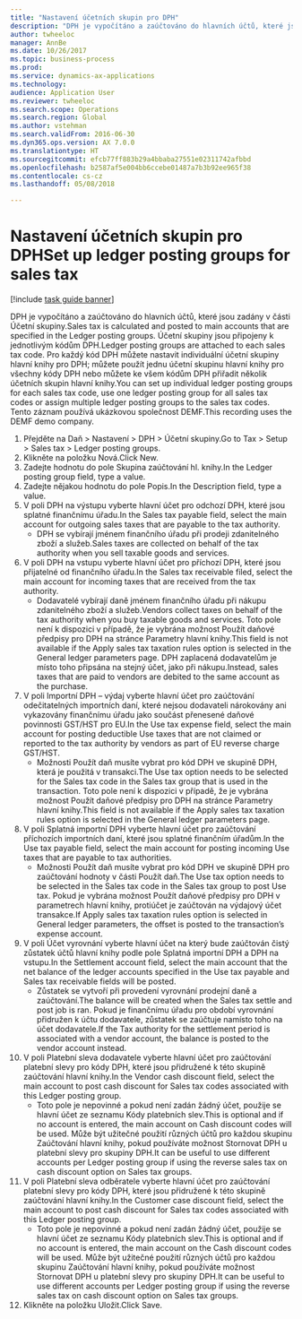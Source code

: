 ```yaml
--- 
title: "Nastavení účetních skupin pro DPH"
description: "DPH je vypočítáno a zaúčtováno do hlavních účtů, které jsou zadány v části Účetní skupiny."
author: twheeloc
manager: AnnBe
ms.date: 10/26/2017
ms.topic: business-process
ms.prod: 
ms.service: dynamics-ax-applications
ms.technology: 
audience: Application User
ms.reviewer: twheeloc
ms.search.scope: Operations
ms.search.region: Global
ms.author: vstehman
ms.search.validFrom: 2016-06-30
ms.dyn365.ops.version: AX 7.0.0
ms.translationtype: HT
ms.sourcegitcommit: efcb77ff883b29a4bbaba27551e02311742afbbd
ms.openlocfilehash: b2587af5e004bb6ccebe01487a7b3b92ee965f38
ms.contentlocale: cs-cz
ms.lasthandoff: 05/08/2018

---
```

# <a name="set-up-ledger-posting-groups-for-sales-tax"></a><span data-ttu-id="e7dc2-103">Nastavení účetních skupin pro DPH</span><span class="sxs-lookup"><span data-stu-id="e7dc2-103">Set up ledger posting groups for sales tax</span></span>

[!include [task guide banner](../../includes/task-guide-banner.md)]

<span data-ttu-id="e7dc2-104">DPH je vypočítáno a zaúčtováno do hlavních účtů, které jsou zadány v části Účetní skupiny.</span><span class="sxs-lookup"><span data-stu-id="e7dc2-104">Sales tax is calculated and posted to main accounts that are specified in the Ledger posting groups.</span></span> <span data-ttu-id="e7dc2-105">Účetní skupiny jsou připojeny k jednotlivým kódům DPH.</span><span class="sxs-lookup"><span data-stu-id="e7dc2-105">Ledger posting groups are attached to each sales tax code.</span></span> <span data-ttu-id="e7dc2-106">Pro každý kód DPH můžete nastavit individuální účetní skupiny hlavní knihy pro DPH; můžete použít jednu účetní skupinu hlavní knihy pro všechny kódy DPH nebo můžete ke všem kódům DPH přiřadit několik účetních skupin hlavní knihy.</span><span class="sxs-lookup"><span data-stu-id="e7dc2-106">You can set up individual ledger posting groups for each sales tax code, use one ledger posting group for all sales tax codes or assign multiple ledger posting groups to the sales tax codes.</span></span> <span data-ttu-id="e7dc2-107">Tento záznam používá ukázkovou společnost DEMF.</span><span class="sxs-lookup"><span data-stu-id="e7dc2-107">This recording uses the DEMF demo company.</span></span> 

1. <span data-ttu-id="e7dc2-108">Přejděte na Daň > Nastavení > DPH > Účetní skupiny.</span><span class="sxs-lookup"><span data-stu-id="e7dc2-108">Go to Tax > Setup > Sales tax > Ledger posting groups.</span></span>
2. <span data-ttu-id="e7dc2-109">Klikněte na položku Nová.</span><span class="sxs-lookup"><span data-stu-id="e7dc2-109">Click New.</span></span>
3. <span data-ttu-id="e7dc2-110">Zadejte hodnotu do pole Skupina zaúčtování hl. knihy.</span><span class="sxs-lookup"><span data-stu-id="e7dc2-110">In the Ledger posting group field, type a value.</span></span>
4. <span data-ttu-id="e7dc2-111">Zadejte nějakou hodnotu do pole Popis.</span><span class="sxs-lookup"><span data-stu-id="e7dc2-111">In the Description field, type a value.</span></span>
5. <span data-ttu-id="e7dc2-112">V poli DPH na výstupu vyberte hlavní účet pro odchozí DPH, které jsou splatné finančnímu úřadu.</span><span class="sxs-lookup"><span data-stu-id="e7dc2-112">In the Sales tax payable field, select the main account for outgoing sales taxes that are payable to the tax authority.</span></span>
    * <span data-ttu-id="e7dc2-113">DPH se vybírají jménem finančního úřadu při prodeji zdanitelného zboží a služeb.</span><span class="sxs-lookup"><span data-stu-id="e7dc2-113">Sales taxes are collected on behalf of the tax authority when you sell taxable goods and services.</span></span>  
6. <span data-ttu-id="e7dc2-114">V poli DPH na vstupu vyberte hlavní účet pro příchozí DPH, které jsou přijatelné od finančního úřadu.</span><span class="sxs-lookup"><span data-stu-id="e7dc2-114">In the Sales tax receivable filed, select the main account for incoming taxes that are received from the tax authority.</span></span>
    * <span data-ttu-id="e7dc2-115">Dodavatelé vybírají daně jménem finančního úřadu při nákupu zdanitelného zboží a služeb.</span><span class="sxs-lookup"><span data-stu-id="e7dc2-115">Vendors collect taxes on behalf of the tax authority when you buy taxable goods and services.</span></span> <span data-ttu-id="e7dc2-116">Toto pole není k dispozici v případě, že je vybrána možnost Použít daňové předpisy pro DPH na stránce Parametry hlavní knihy.</span><span class="sxs-lookup"><span data-stu-id="e7dc2-116">This field is not available if the Apply sales tax taxation rules option is selected in the General ledger parameters page.</span></span> <span data-ttu-id="e7dc2-117">DPH zaplacená dodavatelům je místo toho připsána na stejný účet, jako při nákupu.</span><span class="sxs-lookup"><span data-stu-id="e7dc2-117">Instead, sales taxes that are paid to vendors are debited to the same account as the purchase.</span></span>   
7. <span data-ttu-id="e7dc2-118">V poli Importní DPH – výdaj vyberte hlavní účet pro zaúčtování odečitatelných importních daní, které nejsou dodavateli nárokovány ani vykazovány finančnímu úřadu jako součást přenesené daňové povinnosti GST/HST pro EU.</span><span class="sxs-lookup"><span data-stu-id="e7dc2-118">In the Use tax expense field, select the main account for posting deductible Use taxes that are not claimed or reported to the tax authority by vendors as part of EU reverse charge GST/HST.</span></span>
    * <span data-ttu-id="e7dc2-119">Možnosti Použít daň musíte vybrat pro kód DPH ve skupině DPH, která je použitá v transakci.</span><span class="sxs-lookup"><span data-stu-id="e7dc2-119">The Use tax option needs to be selected for the Sales tax code in the Sales tax group that is used in the transaction.</span></span>  <span data-ttu-id="e7dc2-120">Toto pole není k dispozici v případě, že je vybrána možnost Použít daňové předpisy pro DPH na stránce Parametry hlavní knihy.</span><span class="sxs-lookup"><span data-stu-id="e7dc2-120">This field is not available if the Apply sales tax taxation rules option is selected in the General ledger parameters page.</span></span>   
8. <span data-ttu-id="e7dc2-121">V poli Splatná importní DPH vyberte hlavní účet pro zaúčtování příchozích importních daní, které jsou splatné finančním úřadům.</span><span class="sxs-lookup"><span data-stu-id="e7dc2-121">In the Use tax payable field, select the main account for posting incoming Use taxes that are payable to tax authorities.</span></span>
    * <span data-ttu-id="e7dc2-122">Možnosti Použít daň musíte vybrat pro kód DPH ve skupině DPH pro zaúčtování hodnoty v části Použít daň.</span><span class="sxs-lookup"><span data-stu-id="e7dc2-122">The Use tax option needs to be selected in the Sales tax code in the Sales tax group to post Use tax.</span></span> <span data-ttu-id="e7dc2-123">Pokud je vybrána možnost Použít daňové předpisy pro DPH v parametrech hlavní knihy, protiúčet je zaúčtován na výdajový účet transakce.</span><span class="sxs-lookup"><span data-stu-id="e7dc2-123">If Apply sales tax taxation rules option is selected in General ledger parameters, the offset is posted to the transaction’s expense account.</span></span>   
9. <span data-ttu-id="e7dc2-124">V poli Účet vyrovnání vyberte hlavní účet na který bude zaúčtován čistý zůstatek účtů hlavní knihy podle pole Splatná importní DPH a DPH na vstupu.</span><span class="sxs-lookup"><span data-stu-id="e7dc2-124">In the Settlement account field, select the main account  that the net balance of the ledger accounts specified in the Use tax payable and Sales tax receivable fields will be posted.</span></span>
    * <span data-ttu-id="e7dc2-125">Zůstatek se vytvoří při provedení vyrovnání prodejní daně a zaúčtování.</span><span class="sxs-lookup"><span data-stu-id="e7dc2-125">The balance will be created when the Sales tax settle and post job is ran.</span></span>  <span data-ttu-id="e7dc2-126">Pokud je finančnímu úřadu pro období vyrovnání přidružen k účtu dodavatele, zůstatek se zaúčtuje namísto toho na účet dodavatele.</span><span class="sxs-lookup"><span data-stu-id="e7dc2-126">If the Tax authority for the settlement period is associated with a vendor account, the balance is posted to the vendor account instead.</span></span>   
10. <span data-ttu-id="e7dc2-127">V poli Platební sleva dodavatele vyberte hlavní účet pro zaúčtování platební slevy pro kódy DPH, které jsou přidružené k této skupině zaúčtování hlavní knihy.</span><span class="sxs-lookup"><span data-stu-id="e7dc2-127">In the Vendor cash discount field, select the main account to post cash discount for Sales tax codes associated with this Ledger posting group.</span></span>
    * <span data-ttu-id="e7dc2-128">Toto pole je nepovinné a pokud není zadán žádný účet, použije se hlavní účet ze seznamu Kódy platebních slev.</span><span class="sxs-lookup"><span data-stu-id="e7dc2-128">This is optional and if no account is entered,  the main account on Cash discount codes will be used.</span></span> <span data-ttu-id="e7dc2-129">Může být užitečné použití různých účtů pro každou skupinu Zaúčtování hlavní knihy, pokud používáte možnost Stornovat DPH u platební slevy pro skupiny DPH.</span><span class="sxs-lookup"><span data-stu-id="e7dc2-129">It can be useful to use different accounts per Ledger posting group if using the reverse sales tax on cash discount option on Sales tax groups.</span></span>  
11. <span data-ttu-id="e7dc2-130">V poli Platební sleva odběratele vyberte hlavní účet pro zaúčtování platební slevy pro kódy DPH, které jsou přidružené k této skupině zaúčtování hlavní knihy.</span><span class="sxs-lookup"><span data-stu-id="e7dc2-130">In the Customer case discount field, select the main account to post cash discount for Sales tax codes associated with this Ledger posting group.</span></span>
    * <span data-ttu-id="e7dc2-131">Toto pole je nepovinné a pokud není zadán žádný účet, použije se hlavní účet ze seznamu Kódy platebních slev.</span><span class="sxs-lookup"><span data-stu-id="e7dc2-131">This is optional and if no account is entered, the main account on the Cash discount codes will be used.</span></span> <span data-ttu-id="e7dc2-132">Může být užitečné použití různých účtů pro každou skupinu Zaúčtování hlavní knihy, pokud používáte možnost Stornovat DPH u platební slevy pro skupiny DPH.</span><span class="sxs-lookup"><span data-stu-id="e7dc2-132">It can be useful to use different accounts per Ledger posting group if using the reverse sales tax on cash discount option on Sales tax groups.</span></span>  
12. <span data-ttu-id="e7dc2-133">Klikněte na položku Uložit.</span><span class="sxs-lookup"><span data-stu-id="e7dc2-133">Click Save.</span></span>


